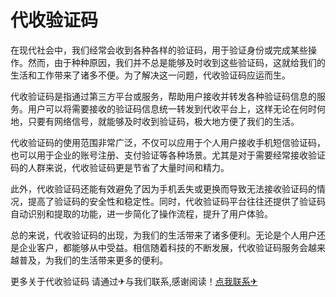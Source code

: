 # 代收验证码

在现代社会中，我们经常会收到各种各样的验证码，用于验证身份或完成某些操作。然而，由于种种原因，我们并不总是能够及时收到这些验证码，这就给我们的生活和工作带来了诸多不便。为了解决这一问题，代收验证码应运而生。

代收验证码是指通过第三方平台或服务，帮助用户接收并转发各种验证码信息的服务。用户可以将需要接收的验证码信息统一转发到代收平台上，这样无论在何时何地，只要有网络信号，就能够及时收到验证码，极大地方便了我们的生活。

代收验证码的使用范围非常广泛，不仅可以应用于个人用户接收手机短信验证码，也可以用于企业的账号注册、支付验证等各种场景。尤其是对于需要经常接收验证码的人群来说，代收验证码更是节省了大量时间和精力。

此外，代收验证码还能有效避免了因为手机丢失或更换而导致无法接收验证码的情况，提高了验证码的安全性和稳定性。同时，代收验证码平台往往还提供了验证码自动识别和提取的功能，进一步简化了操作流程，提升了用户体验。

总的来说，代收验证码的出现，为我们的生活带来了诸多便利。无论是个人用户还是企业客户，都能够从中受益。相信随着科技的不断发展，代收验证码服务会越来越普及，为我们的生活带来更多的便利。

更多关于代收验证码 请通过✈与我们联系,感谢阅读！[点我联系✈](https://wap.G208.com)